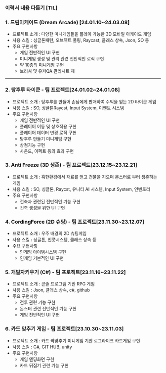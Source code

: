 ### 이력서 내용 다듬기 [TIL]

### 1. 드림아케이드 (Dream Arcade) [24.01.10~24.03.08]

- 프로젝트 소개 : 다양한 미니게임들을 플레이 가능한 3D 모바일 아케이드 게임
- 사용 스킬 : 싱글톤패턴, 오브젝트 풀링, Raycast, 클래스 상속, Json, SO 등
- 주요 구현사항
    - 게임 전반적인 UI 구현
    - 미니게임 생성 및 관리 관련 전반적인 로직 구현
    - 약 10종의 미니게임 구현
    - 브러셔 및 유저QA 관리시트 제

---

### 2. 탕후루 타이쿤 - 팀 프로젝트[24.01.02~24.01.08]

- 프로젝트 소개 : 탕후루를 만들어 손님에게 판매하여 수익을 얻는 2D 타이쿤 게임
- 사용 스킬 : SO, 싱글톤Raycst, Input System, 이벤트 시스템
- 주요 구현사항
    - 게임 전반적인 UI 구현
    - 플레이어 이동 및 상호작용 구현
    - 플레이어 데이터 변경 로직 구현
    - 탕후루 만들기 미니게임 구현
    - 상점기능 구현
    - 사운드, 이펙트 등의 효과 구현

### 3. Anti Freeze (3D 생존) - 팀 프로젝트[23.12.15~23.12.21]

- 프로젝트 소개 : 혹한환경에서 재료를 얻고 건물을 지으며 몬스터로 부터 생존하는 게임
- 사용 스킬 : SO, 싱글톤, Raycst, 유니티 AI 시스템, Input System, 인벤토리
- 주요 구현사항
    - 건축과 관련된 전반적인 기능 구현
    - 건축 생성을 위한 UI 구현

### 4. CordingForce (2D 슈팅) - 팀 프로젝트[23.11.30~23.12.07]

- 프로젝트 소개 : 우주 배경의 2D 슈팅게임
- 사용 스킬 : 싱글톤, 인풋시스템, 클래스 상속 등
- 주요 구현사항
    - 인게임 아이템시스템 구현
    - 인게임 기본적인 UI 구현

### 5. 개발자키우기 (C#) - 팀 프로젝트[23.11.16~23.11.22]

- 프로젝트 소개 : 콘솔 프로그램 기반 RPG 게임
- 사용 스킬 : Json, 클래스 상속, c#, github
- 주요 구현사항
    - 전투 관련 기능 구현
    - 몬스터 관련 전반적인 기능 구현
    - 게임 전반적인 UI 구현

### 6. 카드 맞추기 게임 - 팀 프로젝트[23.10.30~23.11.03]

- 프로젝트 소개 : 카드 짝맞추기 미니게임 기반 로그라이크 카드게임 구현
- 사용 스킬 : C#, GIT HUB, unity
- 주요 구현사항
    - 게임 엔딩화면 구현
    - 카드 뒤집기 관련 기능 구현